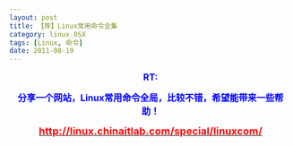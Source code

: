```yaml
---
layout: post
title: 【荐】Linux常用命令全集
category: linux_OSX
tags: [Linux, 命令]
date: 2011-08-19
---
```

<p style="text-align: center"><strong><span style="color: #0000ff"><span style="font-size: medium">RT:</span></span></strong></p>
<p style="text-align: center"><strong><span style="color: #0000ff"><span style="font-size: medium">分享一个网站，Linux常用命令全局，比较不错，希望能带来一些帮助！</span></span></strong></p>
<p style="text-align: center"><strong><font color="#0000ff" size="4"><a target="_blank" href="http://linux.chinaitlab.com/special/linuxcom/"><span style="color: #ff0000">http://linux.chinaitlab.com/special/linuxcom/</span></a></font></strong></p>
